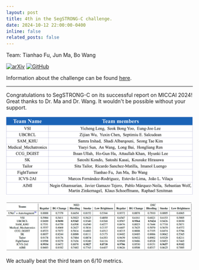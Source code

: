 ```yaml
---
layout: post
title: 4th in the SegSTRONG-C challenge.
date: 2024-10-12 22:00:00-0400
inline: false
related_posts: false
---
```


Team: Tianhao Fu, Jun Ma, Bo Wang

[![arXiv](https://img.shields.io/badge/Preprint-b31b1b?style=for-the-badge&logo=arxiv)](https://arxiv.org/abs/2407.11906)
[![GitHub](https://img.shields.io/badge/Repo-060e1a?style=for-the-badge&logo=github)](https://github.com/ProjectNeura/SegSTRONGC)

Information about the challenge can be found [here](https://segstrongc.cs.jhu.edu/).

---

Congratulations to SegSTRONG-C on its successful report on MICCAI 2024! Great thanks to Dr. Ma and Dr. Wang. It
wouldn't be possible without your support.

![teams](/assets/img/news/20241012_0.png)

![results](/assets/img/news/20241012_1.png)

We actually beat the third team on 6/10 metrics.

